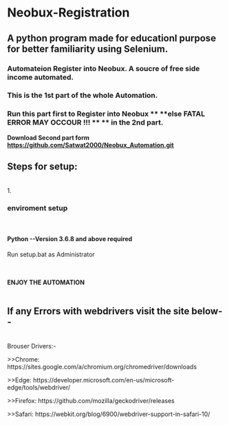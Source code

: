 # Neobux-Registration
## A python program made for educationl purpose for better familiarity using Selenium.
### Automateion Register into Neobux. A soucre of free side income automated.
### This is the 1st part of the whole Automation.
### Run this part first to Register into Neobux ** **else FATAL ERROR MAY OCCOUR !!! ** ** in the 2nd part.
**Download Second part form https://github.com/Satwat2000/Neobux_Automation.git**

## Steps for setup: <br>
 <br>
 1. <h3> enviroment setup</h3> <br>
 <h4> Python --Version 3.6.8 and above required</h4>
 <p> Run setup.bat as Administrator </p>
     
<br><br>
 **ENJOY THE AUTOMATION** 
<br><br> 
 
<h2> If any Errors with webdrivers visit the site below--</h2>
<br>
Brouser Drivers:- <br>
    <p>>>Chrome:	https://sites.google.com/a/chromium.org/chromedriver/downloads</P>
    <P>>>Edge:	https://developer.microsoft.com/en-us/microsoft-edge/tools/webdriver/</p>
    <P>>>Firefox:	https://github.com/mozilla/geckodriver/releases</p>
    <p>>>Safari:	https://webkit.org/blog/6900/webdriver-support-in-safari-10/</p>

